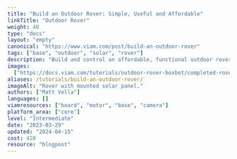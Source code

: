 ```yaml
---
title: "Build an Outdoor Rover: Simple, Useful and Affordable"
linkTitle: "Outdoor Rover"
weight: 40
type: "docs"
layout: "empty"
canonical: "https://www.viam.com/post/build-an-outdoor-rover"
tags: ["base", "outdoor", "solar", "rover"]
description: "Build and control an affordable, functional outdoor rover (choose 3)."
images:
  ["https://docs.viam.com/tutorials/outdoor-rover-boxbot/completed-rover.jpg"]
aliases: /tutorials/build-an-outdoor-rover/
imageAlt: "Rover with mounted solar panel."
authors: ["Matt Vella"]
languages: []
viamresources: ["board", "motor", "base", "camera"]
platform_area: ["core"]
level: "Intermediate"
date: "2023-03-29"
updated: "2024-04-15"
cost: 420
resource: "blogpost"
---
```

